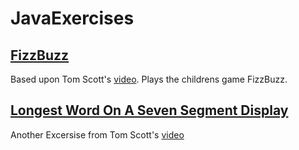 # JavaExercises

## [FizzBuzz](https://github.com/jamesharrison0799/JavaExcersises/blob/master/FizzBuzz/src/fizzBuzz/FizzBuzz.java)
Based upon Tom Scott's [video](https://www.youtube.com/watch?v=QPZ0pIK_wsc). Plays the childrens game FizzBuzz.

## [Longest Word On A Seven Segment Display]()
Another Excersise from Tom Scott's [video](https://youtu.be/zp4BMR88260)
